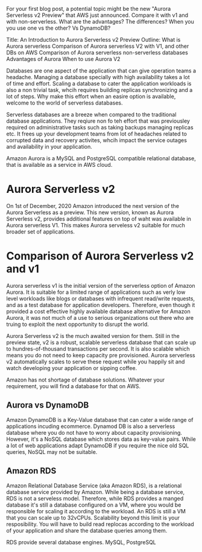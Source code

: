 For your first blog post, a potential topic might be the new "Aurora Serverless v2 Preview" that AWS just announced. Compare it with v1 and with non-serverless. What are the advantages? The differences? When you you use one vs the other? Vs DynamoDB?


Title: An Introduction to Aurora Serverless v2 Preview
Outline:
What is Aurora serverless
Comparison of Aurora serverless V2 with V1, and other DBs on AWS
Comparison of Aurora serverless non-serverless databases
Advantages of Aurora
When to use Aurora V2

Databases are one aspect of the application that can give operation teams a headache. Managing a database specially with high availability takes a lot of time and effort. Scaling a database to cater the application workloads is also a non trivial task, whcih requires building replicas synchronizing and a lot of steps. Why make this effort when an easire option is available, welcome to the world of serverless databases.

Serverless databases are a breeze when compared to the traditional database applications. They reqiure non fo teh effort that was previousley required on administrative tasks such as taking backups managing replicas etc. It frees up your development teams from lot of headaches related to corrupted data and recovery activites, whcih impact the service outages and availability in your application.

Amazon Aurora is a MySQL and PostgreSQL compatible relational database, that is available as a service in AWS cloud.  

# Aurora Serverless v2
On 1st of December, 2020 Amazon introduced the next version of the Aurora Serverless as a preview. This new version, known as Aurora Serverless v2, provides additional features on top of waht was available in Aurora serverless V1. This makes Aurora serveless v2 suitable for much broader set of applications.

# Comparison of Aurora Serverless v2 and v1

Aurora serverless v1 is the initial version of the serverless option of Amazon Aurora. It is suitable for a limited range of applications such as verly low level workloads like blogs or databases with infrequent read/write requests, and as a test database for application developers. Therefore, even though it provided a cost effective highly available database alternative for Amazon Aurora, it was not much of a use to serious organizations out there who are truing to exploit the next opportunity to disrupt the world.

Aurora Serverless v2 is the much awaited version for them. Still in the preview state, v2 is a robust, scalable serverless database that can scale up to hundres-of-thousand transactions per second. It is also scalable which means you do not need to keep capacity pre provisioned. Aurora serverless v2 automatically scales to serve these request while you happily sit and watch developing your application or sipping coffee.

Amazon has not shortage of database solutions. Whatever your requirement, you will find a database for that on AWS.

## Aurora vs DynamoDB
Amazon DynamoDB is a Key-Value database that can cater a wide range of applications incuding ecommerce. Dynamod DB is also a serverless database where you do not have to worry about capacity provisioning. However, it's a NoSQL database which stores data as key-value pairs. While a lot of web applications adapt DynamoDB if you require the nice old SQL queries, NoSQL may not be suitable. 

## Amazon RDS

Amazon Relational Database Service (aka Amazon RDS), is a relational database service provided by Amazon. While being a database service, RDS is not a serveless model. Therefore, while RDS provides a manged database it's still a database configured on a VM, where you would be responsible for scaling it according to the workload. An RDS is still a VM that you can scale up to 32vCPUs. Scalability beyond this limit is your resposibility. You will have to build read replocas according to the workload of your application and share the database queries among them. 

RDS provide several database engines. MySQL, PostgreSQL
